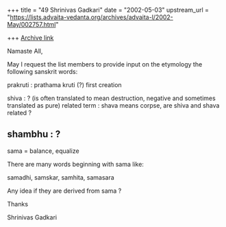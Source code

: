 +++
title = "49 Shrinivas Gadkari"
date = "2002-05-03"
upstream_url = "https://lists.advaita-vedanta.org/archives/advaita-l/2002-May/002757.html"

+++
[Archive link](https://lists.advaita-vedanta.org/archives/advaita-l/2002-May/002757.html)

Namaste All,

May I request the list members to provide input on the
etymology the following sanskrit words:

prakruti : prathama kruti (?)
           first creation

shiva : ?
(is often translated to mean destruction, negative and sometimes
translated as pure)
related term : shava means corpse, are shiva and shava related ?

shambhu : ?
--------------------------
sama = balance, equalize

There are many words beginning with sama like:

samadhi, samskar, samhita, samasara

Any idea if they are derived from sama ?


Thanks

Shrinivas Gadkari

